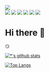 <img src="https://capsule-render.vercel.app/api?type=waving&color=3178C6&height=300&section=header&text=sunghyun's%20GitHub&fontSize=90&animation=fadeIn" />


<div>
<img src="https://img.shields.io/badge/Git-F05032?style=flat-square&logo=git&logoColor=white"/>
<img src="https://img.shields.io/badge/JavaScript-F7DF1E?style=flat-square&logo=javascript&logoColor=black"/>
<img src="https://img.shields.io/badge/React-61DAFB?style=flat-square&logo=React&logoColor=black"/>
<img src="https://img.shields.io/badge/Tailwind CSS-06B6D4?style=flat-square&logo=Tailwind CSS&logoColor=white"/>
<img src="https://img.shields.io/badge/styled components-DB7093?style=flat-square&logo=styled-components&logoColor=white"/>
<img src="https://img.shields.io/badge/Typescript-3178C6?style=flat-square&logo=Typescript&logoColor=white"/>
</div>

# Hi there 👋


😏

[![*'s github stats](https://github-readme-stats.vercel.app/api?username=sunghyun-biblee)](https://github.com/sunghyun-biblee/github-readme-stats)

[![Top Langs](https://github-readme-stats.vercel.app/api/top-langs/?username=sunghyun-biblee&layout=compact)](https://github.com/sunghyun-biblee/github-readme-stats)
